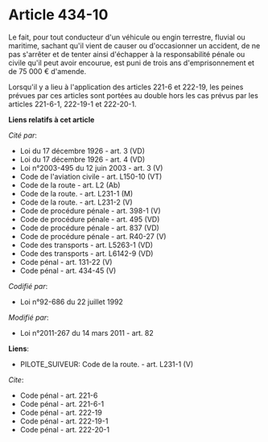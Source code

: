 # Article 434-10

Le fait, pour tout conducteur d'un véhicule ou engin terrestre, fluvial ou maritime, sachant qu'il vient de causer ou
d'occasionner un accident, de ne pas s'arrêter et de tenter ainsi d'échapper à la responsabilité pénale ou civile qu'il peut
avoir encourue, est puni de trois ans d'emprisonnement et de 75 000 € d'amende. 

Lorsqu'il y a lieu à l'application des articles 221-6 et 222-19, les peines prévues par ces articles sont portées au double
hors les cas prévus par les articles 221-6-1, 222-19-1 et 222-20-1.

**Liens relatifs à cet article**

_Cité par_:

  - Loi du 17 décembre 1926 - art. 3 (VD)
  - Loi du 17 décembre 1926 - art. 4 (VD)
  - Loi n°2003-495 du 12 juin 2003 - art. 3 (V)
  - Code de l'aviation civile - art. L150-10 (VT)
  - Code de la route - art. L2 (Ab)
  - Code de la route. - art. L231-1 (M)
  - Code de la route. - art. L231-2 (V)
  - Code de procédure pénale - art. 398-1 (V)
  - Code de procédure pénale - art. 495 (VD)
  - Code de procédure pénale - art. 837 (VD)
  - Code de procédure pénale - art. R40-27 (V)
  - Code des transports - art. L5263-1 (VD)
  - Code des transports - art. L6142-9 (VD)
  - Code pénal - art. 131-22 (V)
  - Code pénal - art. 434-45 (V)

_Codifié par_:

  - Loi n°92-686 du 22 juillet 1992

_Modifié par_:

  - Loi n°2011-267 du 14 mars 2011 - art. 82

**Liens**:

  - PILOTE_SUIVEUR: Code de la route. - art. L231-1 (V)

_Cite_:

  - Code pénal - art. 221-6
  - Code pénal - art. 221-6-1
  - Code pénal - art. 222-19
  - Code pénal - art. 222-19-1
  - Code pénal - art. 222-20-1
